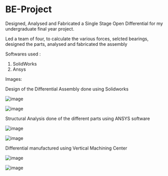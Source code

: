# BE-Project
Designed, Analysed and Fabricated a Single Stage Open Differential for my undergraduate final year project.

Led a team of four, to calculate the various forces, selcted bearings, designed the parts, analysed and fabricated the assembly

Softwares used :
1. SolidWorks
2. Ansys

Images:


Design of the Differential Assembly done using Solidworks

![image](https://user-images.githubusercontent.com/45391284/185497290-397adaa1-7fbb-41c8-b5fe-fe43cc260056.png)

![image](https://user-images.githubusercontent.com/45391284/185497316-d725ba39-2625-4a06-a448-f2fa6405770b.png)


Structural Analysis done of the different parts using ANSYS software

![image](https://user-images.githubusercontent.com/45391284/185497152-e31f2dfe-840f-4a20-94a5-5555d7b4f67a.png)

![image](https://user-images.githubusercontent.com/45391284/185497192-1f2ebee6-baf0-4548-af7d-e9a89e8cfce9.png)


Differential manufactured using Vertical Machining Center

![image](https://user-images.githubusercontent.com/45391284/185497226-1d38b559-b868-4095-9c68-be03b2fc52e3.png)

![image](https://user-images.githubusercontent.com/45391284/185497242-2132533d-385d-4143-a93d-24f51256552f.png)
